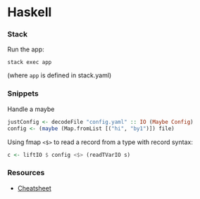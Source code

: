 

# Haskell 

### Stack

Run the app: 

```stack exec app```

(where ```app``` is defined in stack.yaml)

### Snippets

Handle a maybe 

```haskell
justConfig <- decodeFile "config.yaml" :: IO (Maybe Config)
config <- (maybe (Map.fromList [("hi", "by1")]) file)
```

Using fmap ```<$>``` to read a record from a type with record syntax:

``` haskell
c <- liftIO $ config <$> (readTVarIO s)
```



### Resources

- [Cheatsheet](http://cheatsheet.codeslower.com/CheatSheet.pdf)

